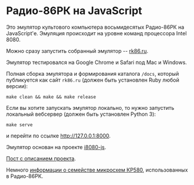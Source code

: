 Радио-86РК на JavaScript
========================

Это эмулятор культового компьютера восьмидесятых Радио-86РК на JavaScript'е.
Эмуляция происходит на уровне команд процессора Intel 8080.

Можно сразу запустить собранный эмулятор -- [rk86.ru][].

[rk86.ru]: http://rk86.ru/

Эмулятор тестировался на Google Chrome и Safari под Mac и Windows.

Полная сборка эмулятора и формирования каталога `/docs`, который публикуется
как сайт `rk86.ru` (должен быть установлен Ruby любой версии):

    make clean && make && make release

Если вы хотите запускать эмулятор локально, то нужно запустить локальный
вебсервер (должен быть установлен Python 3):

    make serve

и перейти по ссылке http://127.0.0.1:8000.

Эмулятор основан на проекте [i8080-js][].

[i8080-js]: http://github.com/begoon/i8080-js/

[Пост с описанием проекта][].

[Пост с описанием проекта]: http://demin.ws/blog/russian/2012/10/04/rk86-js/

Немного [информации о семействе микросхем КР580][],
использованных в Радио-86РК.

[информации о семействе микросхем КР580]: http://demin.ws/projects/radio86/info/kr580/
